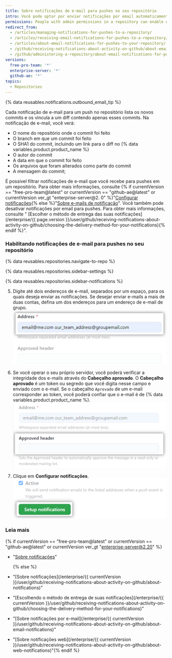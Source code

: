 ```yaml
---
title: Sobre notificações de e-mail para pushes no seu repositório
intro: Você pode optar por enviar notificações por email automaticamente para um endereço de email específico quando alguém fizer push para o repositório.
permissions: People with admin permissions in a repository can enable email notifications for pushes to your repository.
redirect_from:
  - /articles/managing-notifications-for-pushes-to-a-repository/
  - /articles/receiving-email-notifications-for-pushes-to-a-repository/
  - /articles/about-email-notifications-for-pushes-to-your-repository/
  - /github/receiving-notifications-about-activity-on-github/about-email-notifications-for-pushes-to-your-repository
  - /github/administering-a-repository/about-email-notifications-for-pushes-to-your-repository
versions:
  free-pro-team: '*'
  enterprise-server: '*'
  github-ae: '*'
topics:
  - Repositories
---
```

{% data reusables.notifications.outbound_email_tip %}

Cada notificação de e-mail para um push no repositório lista os novos commits e os vincula a um diff contendo apenas esses commits. Na notificação de e-mail, você verá:

- O nome do repositório onde o commit foi feito
- O branch em que um commit foi feito
- O SHA1 do commit, incluindo um link para o diff no {% data variables.product.product_name %}
- O autor do commit
- A data em que o commit foi feito
- Os arquivos que foram alterados como parte do commit
- A mensagem do commit;

É possível filtrar notificações de e-mail que você recebe para pushes em um repositório. Para obter mais informações, consulte {% if currentVersion == "free-pro-team@latest" or currentVersion == "github-ae@latest" or currentVersion ver_gt "enterprise-server@2. 0" %}"[Configurar notificações](/github/managing-subscriptions-and-notifications-on-github/configuring-notifications#filtering-email-notifications){% else %}"[Sobre e-mails de notificação](/github/receiving-notifications-about-activity-on-github/about-email-notifications)". Você também pode desativar notificações por email para pushes. Para obter mais informações, consulte "
[Escolher o método de entrega das suas notificações](/enterprise/{{ page.version }}/user/github/receiving-notifications-about-activity-on-github/choosing-the-delivery-method-for-your-notifications){% endif %}".</p> 



### Habilitando notificações de e-mail para pushes no seu repositório

{% data reusables.repositories.navigate-to-repo %}



{% data reusables.repositories.sidebar-settings %}



{% data reusables.repositories.sidebar-notifications %}

5. Digite até dois endereços de e-mail, separados por um espaço, para os quais deseja enviar as notificações. Se desejar enviar e-mails a mais de duas contas, defina um dos endereços para um endereço de e-mail de grupo. ![Caixa de texto de endereço de e-mail](/assets/images/help/settings/email_services_addresses.png)

1. Se você operar o seu próprio servidor, você poderá verificar a integridade dos e-mails através do **Cabeçalho aprovado**. O **Cabeçalho aprovado** é um token ou segredo que você digita nesse campo e enviado com o e-mail. Se o cabeçalho `Aprovado` de um e-mail corresponder ao token, você poderá confiar que o e-mail é de {% data variables.product.product_name %}. ![Caixa de texto do cabeçalho do e-mail aprovado](/assets/images/help/settings/email_services_approved_header.png)

7. Clique em **Configurar notificações**. ![Botão para configurar notificações](/assets/images/help/settings/setup_notifications_settings.png)



### Leia mais

{% if currentVersion == "free-pro-team@latest" or currentVersion == "github-ae@latest" or currentVersion ver_gt "enterprise-server@2.20" %}

- "[Sobre notificações](/github/managing-subscriptions-and-notifications-on-github/about-notifications)" 
  
  {% else %}

- "[Sobre notificações](/enterprise/{{ currentVersion }}/user/github/receiving-notifications-about-activity-on-github/about-notifications)"

- "[Escolhendo o método de entrega de suas notificações](/enterprise/{{ currentVersion }}/user/github/receiving-notifications-about-activity-on-github/choosing-the-delivery-method-for-your-notifications)"
- "[Sobre notificações por e-mail](/enterprise/{{ currentVersion }}/user/github/receiving-notifications-about-activity-on-github/about-email-notifications)"
- "[Sobre notificações web](/enterprise/{{ currentVersion }}/user/github/receiving-notifications-about-activity-on-github/about-web-notifications)"{% endif %}
